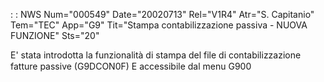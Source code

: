  :  : NWS Num="000549" Date="20020713" Rel="V1R4" Atr="S. Capitanio" Tem="TEC" App="G9" Tit="Stampa contabilizzazione passiva - NUOVA FUNZIONE" Sts="20"

E' stata introdotta la funzionalità di stampa del file di contabilizzazione fatture passive (G9DCON0F)
E accessibile dal menu G900


